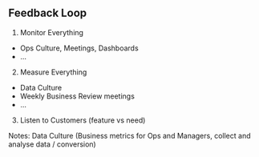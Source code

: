 
## Feedback Loop

1. Monitor Everything
  * Ops Culture, Meetings, Dashboards
  * ...

2. Measure Everything
  * Data Culture
  * Weekly Business Review meetings
  * ...

3. Listen to Customers (feature vs need)

Notes:
Data Culture (Business metrics for Ops and Managers, collect and analyse data / conversion)
